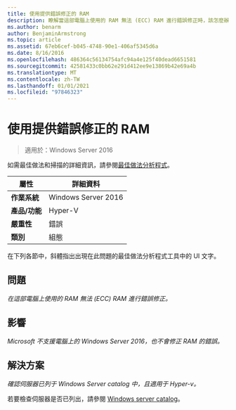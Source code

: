 ```yaml
---
title: 使用提供錯誤修正的 RAM
description: 瞭解當這部電腦上使用的 RAM 無法 (ECC) RAM 進行錯誤修正時，該怎麼辦。
ms.author: benarm
author: BenjaminArmstrong
ms.topic: article
ms.assetid: 67eb6cef-b045-4748-90e1-406af5345d6a
ms.date: 8/16/2016
ms.openlocfilehash: 486364c56134754afc94a4e125f40dead6651581
ms.sourcegitcommit: 42581433c0bb62e291d412ee9e13869b42e69a4b
ms.translationtype: MT
ms.contentlocale: zh-TW
ms.lasthandoff: 01/01/2021
ms.locfileid: "97846323"
---
```

# <a name="use-ram-that-provides-error-correction"></a>使用提供錯誤修正的 RAM

>適用於：Windows Server 2016

如需最佳做法和掃描的詳細資訊，請參閱[最佳做法分析程式](https://go.microsoft.com/fwlink/?LinkId=122786)。

|屬性|詳細資料|
|-|-|
|**作業系統**|Windows Server 2016|
|**產品/功能**|Hyper-V|
|**嚴重性**|錯誤|
|**類別**|組態|

在下列各節中，斜體指出出現在此問題的最佳做法分析程式工具中的 UI 文字。

## <a name="issue"></a>問題

*在這部電腦上使用的 RAM 無法 (ECC) RAM 進行錯誤修正。*

## <a name="impact"></a>影響

*Microsoft 不支援電腦上的 Windows Server 2016，也不會修正 RAM 的錯誤。*

## <a name="resolution"></a>解決方案

*確認伺服器已列于 Windows Server catalog 中，且適用于 Hyper-v。*

若要檢查伺服器是否已列出，請參閱 [Windows server catalog](https://www.windowsservercatalog.com/)。



